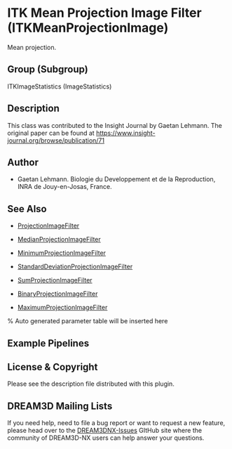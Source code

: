 # ITK Mean Projection Image Filter (ITKMeanProjectionImage)

Mean projection.

## Group (Subgroup)

ITKImageStatistics (ImageStatistics)

## Description

This class was contributed to the Insight Journal by Gaetan Lehmann. The original paper can be found at https://www.insight-journal.org/browse/publication/71 

## Author

- Gaetan Lehmann. Biologie du Developpement et de la Reproduction, INRA de Jouy-en-Josas, France.

## See Also

- [ProjectionImageFilter](https://itk.org/Doxygen/html/classitk_1_1ProjectionImageFilter.html)

- [MedianProjectionImageFilter](https://itk.org/Doxygen/html/classitk_1_1MedianProjectionImageFilter.html)

- [MinimumProjectionImageFilter](https://itk.org/Doxygen/html/classitk_1_1MinimumProjectionImageFilter.html)

- [StandardDeviationProjectionImageFilter](https://itk.org/Doxygen/html/classitk_1_1StandardDeviationProjectionImageFilter.html)

- [SumProjectionImageFilter](https://itk.org/Doxygen/html/classitk_1_1SumProjectionImageFilter.html)

- [BinaryProjectionImageFilter](https://itk.org/Doxygen/html/classitk_1_1BinaryProjectionImageFilter.html)

- [MaximumProjectionImageFilter](https://itk.org/Doxygen/html/classitk_1_1MaximumProjectionImageFilter.html)

% Auto generated parameter table will be inserted here

## Example Pipelines

## License & Copyright

Please see the description file distributed with this plugin.

## DREAM3D Mailing Lists

If you need help, need to file a bug report or want to request a new feature, please head over to the [DREAM3DNX-Issues](https://github.com/BlueQuartzSoftware/DREAM3DNX-Issues/discussions) GItHub site where the community of DREAM3D-NX users can help answer your questions.
